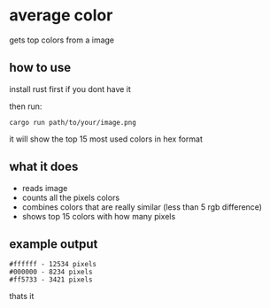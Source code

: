 # average color

gets top colors from a image

## how to use

install rust first if you dont have it

then run:

```
cargo run path/to/your/image.png
```

it will show the top 15 most used colors in hex format

## what it does

- reads image
- counts all the pixels colors
- combines colors that are really similar (less than 5 rgb difference)
- shows top 15 colors with how many pixels

## example output

```
#ffffff - 12534 pixels
#000000 - 8234 pixels
#ff5733 - 3421 pixels
```

thats it

